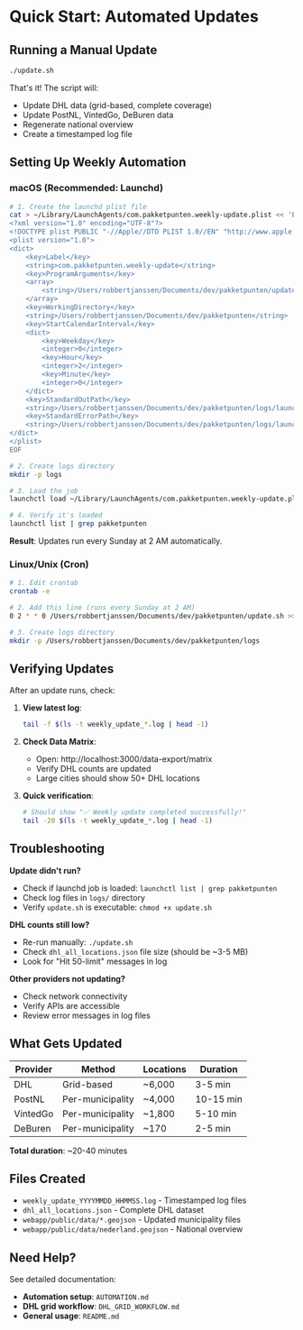# Quick Start: Automated Updates

## Running a Manual Update

```bash
./update.sh
```

That's it! The script will:
- Update DHL data (grid-based, complete coverage)
- Update PostNL, VintedGo, DeBuren data
- Regenerate national overview
- Create a timestamped log file

## Setting Up Weekly Automation

### macOS (Recommended: Launchd)

```bash
# 1. Create the launchd plist file
cat > ~/Library/LaunchAgents/com.pakketpunten.weekly-update.plist << 'EOF'
<?xml version="1.0" encoding="UTF-8"?>
<!DOCTYPE plist PUBLIC "-//Apple//DTD PLIST 1.0//EN" "http://www.apple.com/DTDs/PropertyList-1.0.dtd">
<plist version="1.0">
<dict>
    <key>Label</key>
    <string>com.pakketpunten.weekly-update</string>
    <key>ProgramArguments</key>
    <array>
        <string>/Users/robbertjanssen/Documents/dev/pakketpunten/update.sh</string>
    </array>
    <key>WorkingDirectory</key>
    <string>/Users/robbertjanssen/Documents/dev/pakketpunten</string>
    <key>StartCalendarInterval</key>
    <dict>
        <key>Weekday</key>
        <integer>0</integer>
        <key>Hour</key>
        <integer>2</integer>
        <key>Minute</key>
        <integer>0</integer>
    </dict>
    <key>StandardOutPath</key>
    <string>/Users/robbertjanssen/Documents/dev/pakketpunten/logs/launchd-stdout.log</string>
    <key>StandardErrorPath</key>
    <string>/Users/robbertjanssen/Documents/dev/pakketpunten/logs/launchd-stderr.log</string>
</dict>
</plist>
EOF

# 2. Create logs directory
mkdir -p logs

# 3. Load the job
launchctl load ~/Library/LaunchAgents/com.pakketpunten.weekly-update.plist

# 4. Verify it's loaded
launchctl list | grep pakketpunten
```

**Result**: Updates run every Sunday at 2 AM automatically.

### Linux/Unix (Cron)

```bash
# 1. Edit crontab
crontab -e

# 2. Add this line (runs every Sunday at 2 AM)
0 2 * * 0 /Users/robbertjanssen/Documents/dev/pakketpunten/update.sh >> /Users/robbertjanssen/Documents/dev/pakketpunten/logs/cron_$(date +\%Y\%m\%d).log 2>&1

# 3. Create logs directory
mkdir -p /Users/robbertjanssen/Documents/dev/pakketpunten/logs
```

## Verifying Updates

After an update runs, check:

1. **View latest log**:
   ```bash
   tail -f $(ls -t weekly_update_*.log | head -1)
   ```

2. **Check Data Matrix**:
   - Open: http://localhost:3000/data-export/matrix
   - Verify DHL counts are updated
   - Large cities should show 50+ DHL locations

3. **Quick verification**:
   ```bash
   # Should show "✅ Weekly update completed successfully!"
   tail -20 $(ls -t weekly_update_*.log | head -1)
   ```

## Troubleshooting

**Update didn't run?**
- Check if launchd job is loaded: `launchctl list | grep pakketpunten`
- Check log files in `logs/` directory
- Verify `update.sh` is executable: `chmod +x update.sh`

**DHL counts still low?**
- Re-run manually: `./update.sh`
- Check `dhl_all_locations.json` file size (should be ~3-5 MB)
- Look for "Hit 50-limit" messages in log

**Other providers not updating?**
- Check network connectivity
- Verify APIs are accessible
- Review error messages in log files

## What Gets Updated

| Provider | Method | Locations | Duration |
|----------|--------|-----------|----------|
| DHL | Grid-based | ~6,000 | 3-5 min |
| PostNL | Per-municipality | ~4,000 | 10-15 min |
| VintedGo | Per-municipality | ~1,800 | 5-10 min |
| DeBuren | Per-municipality | ~170 | 2-5 min |

**Total duration**: ~20-40 minutes

## Files Created

- `weekly_update_YYYYMMDD_HHMMSS.log` - Timestamped log files
- `dhl_all_locations.json` - Complete DHL dataset
- `webapp/public/data/*.geojson` - Updated municipality files
- `webapp/public/data/nederland.geojson` - National overview

## Need Help?

See detailed documentation:
- **Automation setup**: `AUTOMATION.md`
- **DHL grid workflow**: `DHL_GRID_WORKFLOW.md`
- **General usage**: `README.md`

